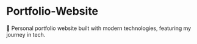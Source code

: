 # Portfolio-Website
🎯 Personal portfolio website built with modern technologies, featuring my journey in tech.
